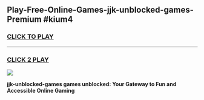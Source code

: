 
## Play-Free-Online-Games-jjk-unblocked-games-Premium #kium4
<h3>
<a href="https://premium.freeplayer.one?title=jjk-unblocked-games&ref=8M">CLICK TO PLAY</a></h3>
<hr>

<h3>
<a href="https://premium.freeplayer.one?title=jjk-unblocked-games&ref=8M">CLICK 2 PLAY</a>
  
</h3>

<a href="https://premium.freeplayer.one?title=jjk-unblocked-games&ref=8M"><img src="https://clearcache.store/games.png"></a>


**jjk-unblocked-games games unblocked: Your Gateway to Fun and Accessible Online Gaming**
